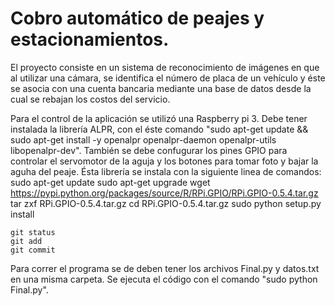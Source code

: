 # Cobro automático de peajes y estacionamientos.
El proyecto consiste en un sistema de reconocimiento de imágenes en que al utilizar una cámara, se identifica el número de placa de un vehículo y éste se asocia con una cuenta bancaria mediante una base de datos desde la cual se rebajan los costos del servicio.

Para el control de la aplicación se utilizó una Raspberry pi 3. Debe tener instalada la librería ALPR, con el éste comando "sudo apt-get update && sudo apt-get install -y openalpr openalpr-daemon openalpr-utils libopenalpr-dev".
También se debe confugurar los pines GPIO para controlar el servomotor de la aguja y los botones para tomar foto y bajar la aguha del peaje. Ésta librería se instala con la siguiente linea de comandos:
sudo apt-get update
sudo apt-get upgrade
wget https://pypi.python.org/packages/source/R/RPi.GPIO/RPi.GPIO-0.5.4.tar.gz
tar zxf RPi.GPIO-0.5.4.tar.gz
cd RPi.GPIO-0.5.4.tar.gz
sudo python setup.py install

```
git status
git add
git commit
```

Para correr el programa se de deben tener los archivos Final.py y datos.txt en una misma carpeta. Se ejecuta el código con el comando "sudo python Final.py".

